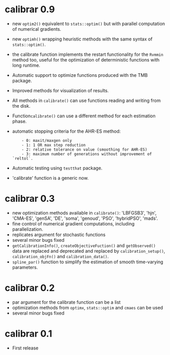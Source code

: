 # calibrar 0.9
* new `optim2()` equivalent to `stats::optim()` but with parallel computation of numerical gradients.
* new `optimh()` wrapping heuristic methods with the same syntax of `stats::optim()`.
* the calibrate function implements the restart functionality for the `Rvmmin` method too, useful for the optimization of deterministic functions with long runtime.
* Automatic support to optimize functions produced with the TMB package.
* Improved methods for visualization of results.
* All methods in `calibrate()` can use functions reading and writing from the disk.
* Function`calibrate()` can use a different method for each estimation phase.
* automatic stopping criteria for the AHR-ES method:

          - 0: maxit/maxgen only
          - 1: 1 OR max step reduction
          - 2: relative tolerance on value (smoothing for AHR-ES)
          - 3: maximum number of generations without improvement of `reltol`.
* Automatic testing using `testthat` package.
* 'calibrate' function is a generic now.

# calibrar 0.3
* new optimization methods available in `calibrate()`: 'LBFGSB3', 'hjn', 'CMA-ES', 'genSA', 'DE', 'soma', 'genoud', 'PSO', 'hybridPSO', 'mads'.
* fine control of numerical gradient computations, including parallelization.
* replicates argument for stochastic functions 
* several minor bugs fixed
* `getCalibrationInfo()`, `createObjectiveFuction()` and `getObserved()` data are replaced and deprecated and replaced by `calibration_setup()`, `calibration_objFn()` and `calibration_data()`.
* `spline_par()` function to simplify the estimation of smooth time-varying parameters.


# calibrar 0.2
* par argument for the calibrate function can be a list
* optimization methods from `optimx`, `stats::optim` and `cmaes` can be used
* several minor bugs fixed

# calibrar 0.1
* First release

          
